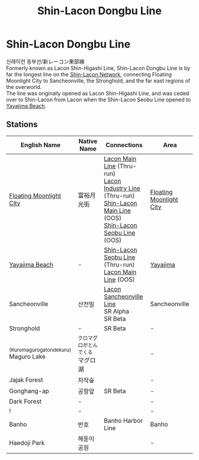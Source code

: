 ﻿---
layout: default
title: Shin-Lacon Dongbu Line
description: Shin-Lacon Dongbu Line
---

# Shin-Lacon Dongbu Line

신래이컨 동부선/新レーコン東部線<br>
Formerly known as Lacon Shin-Higashi Line, Shin-Lacon Dongbu Line is by far the longest
line on the [Shin-Lacon Network](/rail-networks/lcn), connecting Floating Moonlight City
to Sancheonville, the Stronghold, and the far east regions of the overworld.<br>
The line was originally opened as Lacon Shin-Higashi Line, and was ceded over to Shin-Lacon
from Lacon when the Shin-Lacon Seobu Line opened to [Yayajima Beach](/rail-stations/yayajima-beach).

## Stations

English Name | Native Name | Connections | Area
--- | --- | --- | ---
[Floating Moonlight City](/rail-stations/floating-moonlight-city) | 富裕月光街 | [Lacon Main Line](lcn-main-line) (Thru-run)<br>[Lacon Industry Line](lcn-industry-line) (Thru-run)<br>[Shin-Lacon Main Line](slcn-main-line) (OOS)<br>[Shin-Lacon Seobu Line](slcn-seobu-line) (OOS) | [Floating Moonlight City](/areas/fmcity)
[Yayajima Beach](/rail-stations/yayajima-beach) | - | [Shin-Lacon Seobu Line](slcn-seobu-line) (Thru-run)<br>[Lacon Main Line](lcn-main-line) (OOS) | [Yayajima](/areas/yayajima)
Sancheonville | 산천빌 | [Lacon Sancheonville Line](lcn-sancheonville-line)<br>SR Alpha<br>SR Beta | Sancheonville
Stronghold | - | SR Beta | -
<sub>(Kuromagurogatondekuru)</sub> Maguro Lake | <sub>クロマグロがとんでくる</sub>マグロ湖 | | - |
Jajak Forest | 자작숲 | | -
Gonghang-ap | 공항앞 | SR Beta | - |
Dark Forest | - | | - |
! | - | | -
Banho | 반호 | Banho Harbor Line | Banho
Haedoji Park | 해돋이공원 | | -
